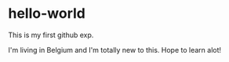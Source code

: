 # hello-world
This is my first github exp.

I'm living in Belgium and I'm totally new to this.
Hope to learn alot!

